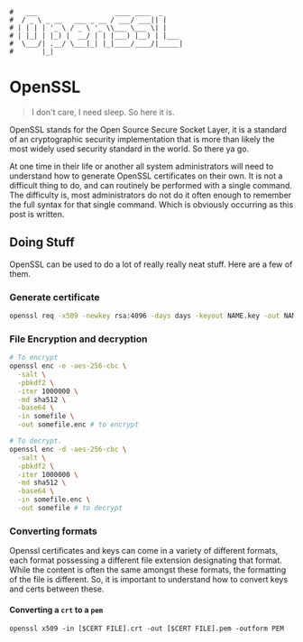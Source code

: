 ```text
#   ___                   ____ ____  _
#  / _ \ _ __   ___ _ __ / ___/ ___|| |
# | | | | '_ \ / _ \ '_ \\___ \___ \| |
# | |_| | |_) |  __/ | | |___) |__) | |___
#  \___/| .__/ \___|_| |_|____/____/|_____|
#       |_|
```

OpenSSL
=======

> I don't care, I need sleep. So here it is.

OpenSSL stands for the Open Source Secure Socket Layer, it is a standard of an cryptographic security implementation that is more than likely the most widely used security standard in the world. So there ya go.

At one time in their life or another all system administrators will need to understand how to generate OpenSSL certificates on their own. It is not a difficult thing to do, and can routinely be performed with a single command.
The difficulty is, most administrators do not do it often enough to remember the full syntax for that single command. Which is obviously occurring as this post is written.

Doing Stuff
-----------

OpenSSL can be used to do a lot of really really neat stuff. Here are a few of them.

### Generate certificate

```bash
openssl req -x509 -newkey rsa:4096 -days days -keyout NAME.key -out NAME.pem
```

### File Encryption and decryption

```bash
# To encrypt
openssl enc -e -aes-256-cbc \
  -salt \
  -pbkdf2 \
  -iter 1000000 \
  -md sha512 \
  -base64 \
  -in somefile \
  -out somefile.enc # to encrypt

# To decrypt.
openssl enc -d -aes-256-cbc \
  -salt \
  -pbkdf2 \
  -iter 1000000 \
  -md sha512 \
  -base64 \
  -in somefile.enc \
  -out somefile # to decrypt
```

### Converting formats

Openssl certificates and keys can come in a variety of different formats, each format possessing a different
file extension designating that format. While the content is often the same amongst these formats, the
formatting of the file is different. So, it is important to understand how to convert keys and certs between
these.

#### Converting a `crt` to a `pem`

`openssl x509 -in [$CERT FILE].crt -out [$CERT FILE].pem -outform PEM`
